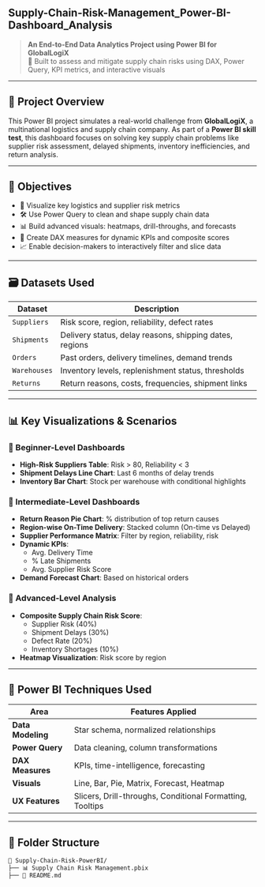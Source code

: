 ## Supply-Chain-Risk-Management_Power-BI-Dashboard_Analysis

> **An End-to-End Data Analytics Project using Power BI for GlobalLogiX**  
> 🧠 Built to assess and mitigate supply chain risks using DAX, Power Query, KPI metrics, and interactive visuals

---
## 🧾 Project Overview

This Power BI project simulates a real-world challenge from **GlobalLogiX**, a multinational logistics and supply chain company. As part of a **Power BI skill test**, this dashboard focuses on solving key supply chain problems like supplier risk assessment, delayed shipments, inventory inefficiencies, and return analysis.

---

## 🎯 Objectives

- 🚚 Visualize key logistics and supplier risk metrics
- 🛠️ Use Power Query to clean and shape supply chain data
- 📊 Build advanced visuals: heatmaps, drill-throughs, and forecasts
- 🧮 Create DAX measures for dynamic KPIs and composite scores
- 📈 Enable decision-makers to interactively filter and slice data

---

## 🗃️ Datasets Used

| Dataset          | Description                                                             |
|------------------|-------------------------------------------------------------------------|
| `Suppliers`      | Risk score, region, reliability, defect rates                           |
| `Shipments`      | Delivery status, delay reasons, shipping dates, regions                 |
| `Orders`         | Past orders, delivery timelines, demand trends                          |
| `Warehouses`     | Inventory levels, replenishment status, thresholds                      |
| `Returns`        | Return reasons, costs, frequencies, shipment links                      |

---

## 📊 Key Visualizations & Scenarios

### 🔰 Beginner-Level Dashboards
- **High-Risk Suppliers Table**: Risk > 80, Reliability < 3
- **Shipment Delays Line Chart**: Last 6 months of delay trends
- **Inventory Bar Chart**: Stock per warehouse with conditional highlights

### 🔄 Intermediate-Level Dashboards
- **Return Reason Pie Chart**: % distribution of top return causes
- **Region-wise On-Time Delivery**: Stacked column (On-time vs Delayed)
- **Supplier Performance Matrix**: Filter by region, reliability, risk
- **Dynamic KPIs**:
  - Avg. Delivery Time
  - % Late Shipments
  - Avg. Supplier Risk Score
- **Demand Forecast Chart**: Based on historical orders

### 🔬 Advanced-Level Analysis
- **Composite Supply Chain Risk Score**:
  - Supplier Risk (40%)
  - Shipment Delays (30%)
  - Defect Rate (20%)
  - Inventory Shortages (10%)
- **Heatmap Visualization**: Risk score by region

---

## 🧠 Power BI Techniques Used

| Area              | Features Applied |
|-------------------|------------------|
| **Data Modeling** | Star schema, normalized relationships |
| **Power Query**   | Data cleaning, column transformations |
| **DAX Measures**  | KPIs, time-intelligence, forecasting |
| **Visuals**       | Line, Bar, Pie, Matrix, Forecast, Heatmap |
| **UX Features**   | Slicers, Drill-throughs, Conditional Formatting, Tooltips |

---

## 📁 Folder Structure

```bash
📁 Supply-Chain-Risk-PowerBI/
├── 📊 Supply Chain Risk Management.pbix
├── 📄 README.md
